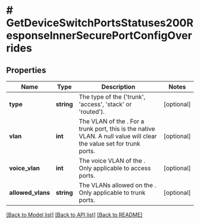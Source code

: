# # GetDeviceSwitchPortsStatuses200ResponseInnerSecurePortConfigOverrides

## Properties

Name | Type | Description | Notes
------------ | ------------- | ------------- | -------------
**type** | **string** | The type of the  (&#39;trunk&#39;, &#39;access&#39;, &#39;stack&#39; or &#39;routed&#39;). | [optional]
**vlan** | **int** | The VLAN of the . For a trunk port, this is the native VLAN. A null value will clear the value set for trunk ports. | [optional]
**voice_vlan** | **int** | The voice VLAN of the . Only applicable to access ports. | [optional]
**allowed_vlans** | **string** | The VLANs allowed on the . Only applicable to trunk ports. | [optional]

[[Back to Model list]](../../README.md#models) [[Back to API list]](../../README.md#endpoints) [[Back to README]](../../README.md)

